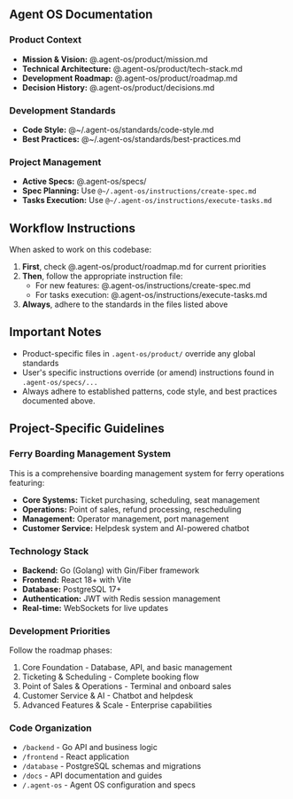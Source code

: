 ## Agent OS Documentation

### Product Context
- **Mission & Vision:** @.agent-os/product/mission.md
- **Technical Architecture:** @.agent-os/product/tech-stack.md
- **Development Roadmap:** @.agent-os/product/roadmap.md
- **Decision History:** @.agent-os/product/decisions.md

### Development Standards
- **Code Style:** @~/.agent-os/standards/code-style.md
- **Best Practices:** @~/.agent-os/standards/best-practices.md

### Project Management
- **Active Specs:** @.agent-os/specs/
- **Spec Planning:** Use `@~/.agent-os/instructions/create-spec.md`
- **Tasks Execution:** Use `@~/.agent-os/instructions/execute-tasks.md`

## Workflow Instructions

When asked to work on this codebase:

1. **First**, check @.agent-os/product/roadmap.md for current priorities
2. **Then**, follow the appropriate instruction file:
   - For new features: @.agent-os/instructions/create-spec.md
   - For tasks execution: @.agent-os/instructions/execute-tasks.md
3. **Always**, adhere to the standards in the files listed above

## Important Notes

- Product-specific files in `.agent-os/product/` override any global standards
- User's specific instructions override (or amend) instructions found in `.agent-os/specs/...`
- Always adhere to established patterns, code style, and best practices documented above.

## Project-Specific Guidelines

### Ferry Boarding Management System

This is a comprehensive boarding management system for ferry operations featuring:

- **Core Systems:** Ticket purchasing, scheduling, seat management
- **Operations:** Point of sales, refund processing, rescheduling
- **Management:** Operator management, port management
- **Customer Service:** Helpdesk system and AI-powered chatbot

### Technology Stack

- **Backend:** Go (Golang) with Gin/Fiber framework
- **Frontend:** React 18+ with Vite
- **Database:** PostgreSQL 17+
- **Authentication:** JWT with Redis session management
- **Real-time:** WebSockets for live updates

### Development Priorities

Follow the roadmap phases:
1. Core Foundation - Database, API, and basic management
2. Ticketing & Scheduling - Complete booking flow
3. Point of Sales & Operations - Terminal and onboard sales
4. Customer Service & AI - Chatbot and helpdesk
5. Advanced Features & Scale - Enterprise capabilities

### Code Organization

- `/backend` - Go API and business logic
- `/frontend` - React application
- `/database` - PostgreSQL schemas and migrations
- `/docs` - API documentation and guides
- `/.agent-os` - Agent OS configuration and specs
